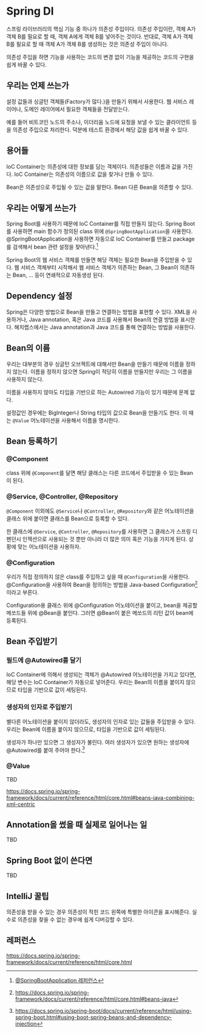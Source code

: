 # Spring DI

스프링 라이브러리의 핵심 기능 중 하나가 의존성 주입이다. 의존성
주입이란, 객체 A가 객체 B를 필요로 할 때, 객체 A에게 객체 B를 넣어주는
것이다. 반대로, 객체 A가 객체 B를 필요로 할 때 객체 A가 객체 B를
생성하는 것은 의존성 주입이 아니다.

의존성 주입을 하면 기능을 사용하는 코드의 변경 없이 기능을 제공하는
코드의 구현을 쉽게 바꿀 수 있다.

## 우리는 언제 쓰는가

설정 값들과 싱글턴 객체들(Factory가 많다.)을 만들기 위해서 사용한다.
웹 서비스 레이어나, 도메인 레이어에서 필요한 객체들을 전달받는다.

예를 들어 비트코인 노드의 주소나, 이더리움 노드에 요청을 보낼 수 있는
클라이언트 등을 의존성 주입으로 처리한다. 덕분에 테스트 환경에서 해당
값을 쉽게 바꿀 수 있다.

## 용어들

IoC Container는 의존성에 대한 정보를 담는 객체이다. 의존성들은 이름과
값을 가진다. IoC Container는 의존성의 이름으로 값을 찾거나 만들 수 있다.

Bean은 의존성으로 주입될 수 있는 겂을 말한다. Bean 다른 Bean을 의존할
수 있다.

## 우리는 어떻게 쓰는가

Spring Boot를 사용하기 때문에 IoC Container를 직접 만들지 않는다.
Spring Boot를 사용하면 main 함수가 정의된 class 위에
`@SpringBootApplication`을 사용한다. @SpringBootApplication을 사용하면
자동으로 IoC Container를 만들고 package를 검색해서 bean 관련 설정을
찾아낸다.[^spring-boot-application]

[^spring-boot-application]: [@SpringBootApplication 레퍼런스](https://docs.spring.io/spring-boot/docs/current/reference/html/using-spring-boot.html#using-boot-using-springbootapplication-annotation)

Spring Boot의 웹 서비스 객체를 만들면 해당 객체는 필요한 Bean을
주입받을 수 있다. 웹 서비스 객체부터 시작해서 웹 서비스 객체가
의존하는 Bean, 그 Bean이 의존하는 Bean, ... 등이 연쇄적으로 자동생성
된다.

## Dependency 설정

Spring은 다양한 방법으로 Bean을 만들고 연결하는 방법을 표현할 수 있다.
XML을 사용하거나, Java annotation, 혹은 Java 코드를 사용해서 Bean의
연결 방법을 표시한다. 해치랩스에서는 Java annotation과 Java 코드를
통해 연결하는 방법을 사용한다.

## Bean의 이름

우리는 대부분의 경우 싱글턴 오브젝트에 대해서만 Bean을 만들기 때문에
이름을 정하지 않는다. 이름을 정하지 않으면 Spring이 적당히 이름을
만들지만 우리는 그 이름을 사용하지 않는다.

이름을 사용하지 않아도 타입을 기반으로 하는 Autowired 기능이 있기
때문에 문제 앖다.

설정값인 경우에는 BigInteger나 String 타입의 값으로 Bean을 만들기도 한다.
이 때는 `@Value` 어노테이션을 사용해서 이름을 명시한다.

## Bean 등록하기

### @Component

class 위에 `@Component`를 달면 해당 클래스는 다른 코드에서 주입받을 수
있는 Bean이 된다.

### @Service, @Controller, @Repository

`@Component` 이외에도 `@Service`나 `@Controller`, `@Repository`와 같은
어노테이션을 클래스 위에 붙이면 클래스를 Bean으로 등록할 수 있다.

한 클래스에 `@Service`, `@Controller`, `@Repository`를 사용하면 그
클래스가 스프링 디펜던시 인젝션으로 사용되는 것 뿐만 아니라 더 많은
의미 혹은 기능을 가지게 된다. 상황에 맞는 어노테이션을 사용하자.

### @Configuration

우리가 직접 정의하지 않은 class를 주입하고 싶을 때 `@Configuration`을
사용한다. @Configuration을 사용하여 Bean을 정의하는 방법을 Java-based
Configuration[^java-based-configuration]이라고 부른다.

[^java-based-configuration]: <https://docs.spring.io/spring-framework/docs/current/reference/html/core.html#beans-java>

Configuration용 클래스 위에 @Configuration 어노테이션을 붙이고, bean을
제공할 메쏘드들 위에 @Bean을 붙인다. 그러면 @Bean이 붙은 메쏘드의 리턴
값이 bean에 등록된다.

## Bean 주입받기

### 필드에 @Autowired를 달기

IoC Container에 의해서 생성되는 객체가 @Autowired 어노테이션을 가지고
있다면, 해당 변수는 IoC Container가 자동으로 넣어준다. 우리는 Bean의
이름을 붙이지 않으므로 타입을 기반으로 값이 세팅된다.

### 생성자의 인자로 주입받기

별다른 어노테이션을 붙이지 않더라도, 생성자의 인자로 있는 값들을
주입받을 수 있다. 우리는 Bean에 이름을 붙이지 않으므로, 타입을
기반으로 값이 세팅된다.

생성자가 하나만 있으면 그 생성자가 불린다. 여러 생성자가 있으면 원하는
생성자에 @Autowired를 붙여 주어야 한다.[^constructor-one-or-autowired]

[^constructor-one-or-autowired]: <https://docs.spring.io/spring-boot/docs/current/reference/html/using-spring-boot.html#using-boot-spring-beans-and-dependency-injection>

### @Value

TBD

<https://docs.spring.io/spring-framework/docs/current/reference/html/core.html#beans-java-combining-xml-centric>

## Annotation을 썼을 때 실제로 일어나는 일

TBD

## Spring Boot 없이 쓴다면

TBD

## IntelliJ 꿀팁

의존성을 받을 수 있는 경우 의존성이 적힌 코드 왼쪽에 특별한 아이콘을
표시해준다. 실수로 의존성을 찾을 수 없는 경우에 쉽게 디버깅할 수 있다.

## 레퍼런스

<https://docs.spring.io/spring-framework/docs/current/reference/html/core.html>
